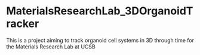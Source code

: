 # MaterialsResearchLab_3DOrganoidTracker
This is a project aiming to track organoid cell systems in 3D through time for the Materials Research Lab at UCSB
